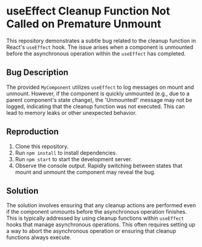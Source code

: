 # useEffect Cleanup Function Not Called on Premature Unmount

This repository demonstrates a subtle bug related to the cleanup function in React's `useEffect` hook.  The issue arises when a component is unmounted before the asynchronous operation within the `useEffect` has completed.

## Bug Description
The provided `MyComponent` utilizes `useEffect` to log messages on mount and unmount. However, if the component is quickly unmounted (e.g., due to a parent component's state change), the 'Unmounted!' message may not be logged, indicating that the cleanup function was not executed.  This can lead to memory leaks or other unexpected behavior.

## Reproduction
1. Clone this repository.
2. Run `npm install` to install dependencies.
3. Run `npm start` to start the development server.
4. Observe the console output.  Rapidly switching between states that mount and unmount the component may reveal the bug.

## Solution
The solution involves ensuring that any cleanup actions are performed even if the component unmounts before the asynchronous operation finishes. This is typically addressed by using cleanup functions within `useEffect` hooks that manage asynchronous operations.  This often requires setting up a way to abort the asynchronous operation or ensuring that cleanup functions always execute.